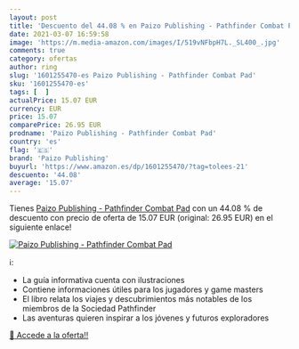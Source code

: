 ```yaml
---
layout: post
title: 'Descuento del 44.08 % en Paizo Publishing - Pathfinder Combat Pad'
date: 2021-03-07 16:59:58
image: 'https://m.media-amazon.com/images/I/519vNFbpH7L._SL400_.jpg'
comments: true
category: ofertas
author: ring
slug: '1601255470-es Paizo Publishing - Pathfinder Combat Pad'
sku: '1601255470-es'
tags: [  ]
actualPrice: 15.07 EUR
currency: EUR
price: 15.07
comparePrice: 26.95 EUR
prodname: 'Paizo Publishing - Pathfinder Combat Pad'
country: 'es'
flag: '🇪🇸'
brand: 'Paizo Publishing'
buyurl: 'https://www.amazon.es/dp/1601255470/?tag=tolees-21'
descuento: '44.08'
average: '15.07'
---
```


Tienes [Paizo Publishing - Pathfinder Combat Pad](https://www.amazon.es/dp/1601255470/?tag=tolees-21) con un 44.08 % de descuento con precio de oferta de 15.07 EUR (original: 26.95 EUR) en el siguiente enlace!

[![Paizo Publishing - Pathfinder Combat Pad](https://m.media-amazon.com/images/I/519vNFbpH7L._SL400_.jpg)](https://www.amazon.es/dp/1601255470/?tag=tolees-21)

ℹ️:

- La guía informativa cuenta con ilustraciones
- Contiene informaciones útiles para los jugadores y game masters
- El libro relata los viajes y descubrimientos más notables de los miembros de la Sociedad Pathfinder
- Las aventuras quieren inspirar a los jóvenes y futuros exploradores

[🛒 Accede a la oferta!!](https://www.amazon.es/dp/1601255470/?tag=tolees-21)
